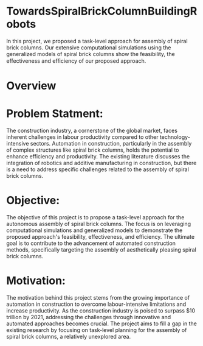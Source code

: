 # TowardsSpiralBrickColumnBuildingRobots
In this project, we proposed a task-level approach for assembly of spiral brick columns. Our extensive computational simulations using the generalized models of spiral brick columns show the feasibility, the effectiveness and efﬁciency of our proposed approach.
# Overview 
# Problem Statment:
The construction industry, a cornerstone of the global market, faces inherent challenges in labour productivity compared to other technology-intensive sectors. Automation in construction, particularly in the assembly of complex structures like spiral brick columns, holds the potential to enhance efficiency and productivity. The existing literature discusses the integration of robotics and additive manufacturing in construction, but there is a need to address specific challenges related to the assembly of spiral brick columns.

# Objective:
The objective of this project is to propose a task-level approach for the autonomous assembly of spiral brick columns. The focus is on leveraging computational simulations and generalized models to demonstrate the proposed approach's feasibility, effectiveness, and efficiency. The ultimate goal is to contribute to the advancement of automated construction methods, specifically targeting the assembly of aesthetically pleasing spiral brick columns.

# Motivation:
The motivation behind this project stems from the growing importance of automation in construction to overcome labour-intensive limitations and increase productivity. As the construction industry is poised to surpass $10 trillion by 2021, addressing the challenges through innovative and automated approaches becomes crucial. The project aims to fill a gap in the existing research by focusing on task-level planning for the assembly of spiral brick columns, a relatively unexplored area.
